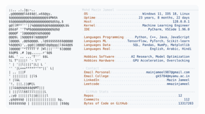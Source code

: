 <picture>
  <source srcset="https://raw.githubusercontent.com/mmazinjameel/mmazinjameel/main/dark_mode.svg?v=1753618824" media="(prefers-color-scheme: dark)">
  <img src="https://raw.githubusercontent.com/mmazinjameel/mmazinjameel/main/light_mode.svg?v=1753618824">
</picture>
